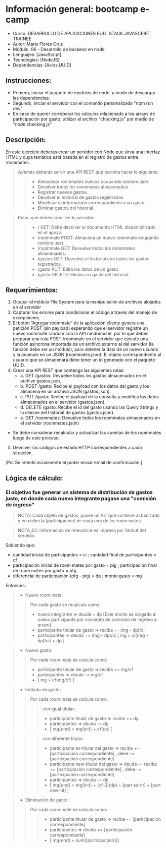 # Información general: bootcamp e-camp
- Curso: DESARROLLO DE APLICACIONES FULL STACK JAVASCRIPT TRAINEE
- Autor: Mario Flores Cruz
- Módulo: 06 - Desarrollo de backend en node
- Lenguajes: [JavaScript]
- Tecnologías: [NodeJS]
- Dependencias: [Axios,UUID]

## Instrucciones:
- Primero, iniciar el paquete de modulos de node, a modo de descargar las dependencias.
- Segundo, iniciar el servidor con el comando personalizado "npm run dev"
- En caso de querer corroborar los cálculos relacionado a los arrays de participación por gasto, utilizar el archivo "checking.js" por medio de "node checking.js"

## Descripción:
En este ejercicio deberás crear un servidor con Node que sirva una interfaz HTML y cuya temática está basada en el registro de gastos entre roommates.

>Además deberás servir una API REST que permita hacer lo siguiente:
>>- Almacenar roommates nuevos ocupando random user.
>>- Devolver todos los roommates almacenados.
>>- Registrar nuevos gastos.
>>- Devolver el historial de gastos registrados.
>>- Modificar la información correspondiente a un gasto.
>>- Eliminar gastos del historial.

>Rutas que debes crear en tu servidor:
>>- / GET: Debe devolver el documento HTML disponibilizado en el apoyo.
>>- /roommate POST: Almacena un nuevo roommate ocupando random user.
>>- /roommate GET: Devuelve todos los roommates almacenados.
>>- /gastos GET: Devuelve el historial con todos los gastos registrados.
>>- /gasto PUT: Edita los datos de un gasto.
>>- /gasto DELETE: Elimina un gasto del historial.

## Requerimientos:
1. Ocupar el módulo File System para la manipulación de archivos alojados en el servidor
2. Capturar los errores para condicionar el código a través del manejo de excepciones.
3. El botón “Agregar roommate” de la aplicación cliente genera una petición POST (sin payload) esperando que el servidor registre un nuevo roommate random con la API randomuser, por lo que debes preparar una ruta POST /roommate en el servidor que ejecute una función asíncrona importada de un archivo externo al del servidor (la función debe ser un módulo), para obtener la data de un nuevo usuario y la acumule en un JSON (roommates.json). El objeto correspondiente al usuario que se almacenará debe tener un id generado con el paquete UUID.
4. Crear una API REST que contenga las siguientes rutas:
   - a. GET /gastos: Devuelve todos los gastos almacenados en el archivo gastos.json.
    - b. POST /gasto: Recibe el payload con los datos del gasto y los almacena en un archivo JSON (gastos.json).
   - c. PUT /gasto: Recibe el payload de la consulta y modifica los datos almacenados en el servidor (gastos.json).
   - d. DELETE /gasto: Recibe el id del gasto usando las Query Strings y la elimine del historial de gastos (gastos.json).
   - e. GET /roommates: Devuelve todos los roommates almacenados en el servidor (roommates.json)
- Se debe considerar recalcular y actualizar las cuentas de los roommates luego de este proceso.
5. Devolver los códigos de estado HTTP correspondientes a cada situación.

[Pd: Se intentó inicialmente el poder enviar email de confirmación.]

## Lógica de cálculo: 
### El objetivo fue generar un sistema de distribución de gastos justo, en donde cada nuevo integrante pagase una "comisión de ingreso"
>NOTA: Cada objeto de gastos, posee un Arr que contiene actualizado y en orden la [participacion] de cada uno de los room mates.

>NOTA_02: Información de relevancia es impresa por Stdout del servidor.

Sabiendo que:
- cantidad inicial de participantes = ci ; cantidad final de participantes = cf
- participación inicial de room mates por gasto = pig ; participación final de room mates por gasto = pfg
- diferencial de participación (pfg - pig) = dp ; monto gasto = mg

Entonces:
>- Nuevo room mate:
>>Por cada gasto se recalcula como:
>>- nuevo integrante => deuda = dp [Este monto es cargado al nuevo participante por consepto de comisión de ingreso al grupo]
>>- participante titular de gasto => recibe -= (mg - dp)/ci
>>- participantes => deuda += (mg - dp)/ci
[ mg = ci((mg - dp)/ci) + dp ]

>- Nuevo gasto:
>>Por cada room mate se calcula como:
>>- participante titular de gasto => recibe += mg/cf
>>- participantes => deuda -= mg/cf
>>- [ mg = cf(mg/cf) ]

>- Editado de gasto:
>>Por cada room mate se calcula como:
>>>con igual titular:
>>>- participante titular de gasto => recibe += dp
>>>- participantes => deuda -= dp
>>>- [ mg{end} = mg{init} + cf(dp) ]

>>>con diferente titular:
>>>- participante ex-titular del gasto => recibe += [participación correspondiente] ; debe -= [participación correspondiente]
>>>- participante new-titular del gasto => deuda -= recibe += [participación correspondiente] ; debe -= [participación correspondiente]
>>>- participantes => deuda -= dp
>>>- [ mg{end} = mg{init} + (cf-2)(dp) + [part ex-tit] + [part new-tit] ]

>- Eliminación de gasto:
>>Por cada room mate se calcula como:
>>>- participante titular de gasto => recibe -= [participación correspondiente]
>>>- participantes => deuda += [participación correspondiente]
>>>- [ mg{end} = sum([participacion])]
